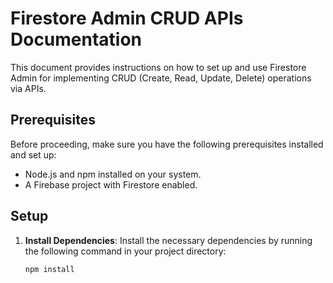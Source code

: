 # Firestore Admin CRUD APIs Documentation

This document provides instructions on how to set up and use Firestore Admin for implementing CRUD (Create, Read, Update, Delete) operations via APIs.

## Prerequisites

Before proceeding, make sure you have the following prerequisites installed and set up:

- Node.js and npm installed on your system.
- A Firebase project with Firestore enabled.

## Setup

1. **Install Dependencies**: Install the necessary dependencies by running the following command in your project directory:

   ```bash
   npm install
